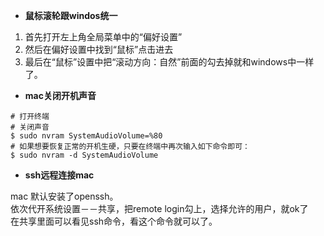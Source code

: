 * **鼠标滚轮跟windos统一** 

1. 首先打开左上角全局菜单中的“偏好设置”     
2. 然后在偏好设置中找到“鼠标”点击进去     
3. 最后在“鼠标”设置中把“滚动方向：自然”前面的勾去掉就和windows中一样了。   

* **mac关闭开机声音**    

```
# 打开终端
# 关闭声音
$ sudo nvram SystemAudioVolume=%80
# 如果想要恢复正常的开机生硬，只要在终端中再次输入如下命令即可：
$ sudo nvram -d SystemAudioVolume

```    

* **ssh远程连接mac**   

mac 默认安装了openssh。    
依次代开系统设置－－共享，把remote login勾上，选择允许的用户，就ok了   
在共享里面可以看见ssh命令，看这个命令就可以了。